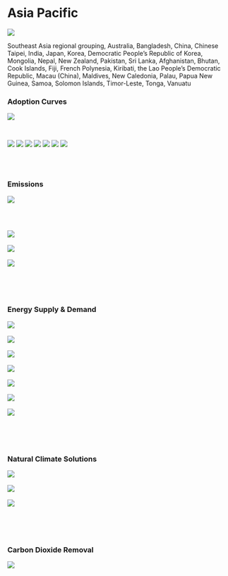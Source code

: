 # Asia Pacific

![](../region%20maps/ASIAPAC.png)

Southeast Asia regional grouping, Australia, Bangladesh, China, Chinese Taipei, India, Japan, Korea, Democratic People’s Republic of Korea, Mongolia, Nepal, New Zealand, Pakistan, Sri Lanka, Afghanistan, Bhutan, Cook Islands, Fiji, French Polynesia, Kiribati, the Lao People’s Democratic Republic, Macau (China), Maldives, New Caledonia, Palau, Papua New Guinea, Samoa, Solomon Islands, Timor-Leste, Tonga, Vanuatu

### Adoption Curves

![](../podi/data/figs/scurves-ASIAPAC)

<br/>

![](../podi/data/figs/scurves_ind-Grid-ASIAPAC)
![](../podi/data/figs/scurves_ind-Transport-ASIAPAC)
![](../podi/data/figs/scurves_ind-Buildings-ASIAPAC)
![](../podi/data/figs/scurves_ind-Industry-ASIAPAC)
![](../podi/data/figs/scurves_ind-RegenerativeAgriculture-ASIAPAC)
![](../podi/data/figs/scurves_ind-Forests&Wetlands-ASIAPAC)
![](../podi/data/figs/scurves_ind-CarbonDioxideRemoval-ASIAPAC)

<br/><br/>

### Emissions

![](../podi/data/figs/mitigationwedges-ASIAPAC)

<br/><br/>

![](../podi/data/figs/emissions-ffi_emissions-ASIAPAC)<br/><br/>
![](../podi/data/figs/emissions-CH4_emissions-ASIAPAC)<br/><br/>
![](../podi/data/figs/emissions-N2O_emissions-ASIAPAC)<br/><br/>

<br/><br/>

### Energy Supply & Demand

![](../podi/data/figs/energydemand_pathway-ASIAPAC)<br/><br/>
![](../podi/data/figs/energysupply_pathway-ASIAPAC)<br/><br/>
![](../podi/data/figs/electricity_pathway-ASIAPAC)<br/><br/>
![](../podi/data/figs/elecbysector_pathway-ASIAPAC)<br/><br/>
![](../podi/data/figs/buildings_pathway-ASIAPAC)<br/><br/>
![](../podi/data/figs/industry_pathway-ASIAPAC)<br/><br/>
![](../podi/data/figs/transport_pathway-ASIAPAC)<br/><br/>

<br/><br/>

### Natural Climate Solutions

![](../podi/data/figs/ra_pathway-ASIAPAC)<br/><br/>
![](../podi/data/figs/fw_pathway-ASIAPAC)<br/><br/>
![](../podi/data/figs/afolu_pathway-ASIAPAC)<br/><br/>

<br/><br/>

### Carbon Dioxide Removal

![](../podi/data/figs/cdr_pathway-ASIAPAC)<br/><br/>

